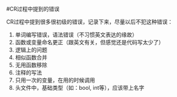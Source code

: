 #CR过程中提到的错误

CR过程中提到很多很初级的错误，记录下来，尽量以后不犯这种错误：

1. 单词编写错误，语法错误（不习惯英文表达的缘故）
2. 函数或变量命名更正（跟英文有关，但感觉还是代码写太少了）
3. 逻辑上的问题
4. 相似函数合并
5. 无用函数移除
6. 注释的写法
7. 只用一次的变量，在用的时候调用
8. 头文件中，基础类型（如：bool, int等），应该带上名字